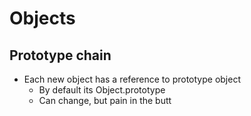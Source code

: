 # Objects

## Prototype chain

- Each new object has a reference to prototype object
  - By default its Object.prototype
  - Can change, but pain in the butt